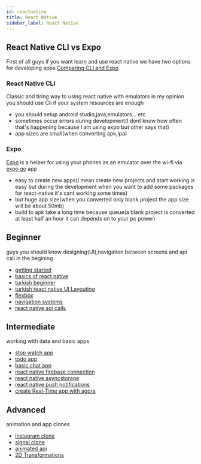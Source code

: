 ```yaml
---
id: reactnative
title: React Native
sidebar_label: React Native
---
```


## React Native CLI vs Expo
First of all guys if you want learn and use react native we have two options for developing apps
[Comparing  CLI and Expo](https://www.youtube.com/watch?v=uHlAM4ICi1s)

### React Native CLI 
Classic and tiring way to using react native with emulators 
in my opinion you should use Clı if your system resources are enough
* you should setup android studio,java,emulators... etc
* sometimes occur errors during development(I dont know how often that's happening because I am using expo but other says that)
* app sizes are small(when converting apk,ipa)

### Expo
[Expo](https://docs.expo.io/) is a helper for using your phones as an emulator over the wi-fi via [expo go](https://play.google.com/store/apps/details?id=host.exp.exponent) app
* easy to create new apps(I mean create new projects and start working is easy but during the development when you want to add some packages for react-native it's cant working some times)
* but huge app size(when you converted only blank project the app size will be about 50mb)
* build to apk take a long time because queue(a blank project is converted at least half an hour it can depends on to your pc power)




## Beginner
guys you should know designing(UI),navigation between screens and api call in the begining
- [getting started](https://reactnative.dev/docs/getting-started)
- [basics of react native](https://www.youtube.com/watch?v=0-S5a0eXPoc)
- [turkish beginner](https://www.youtube.com/watch?v=zMHf5ccChoU&list=PLiYPP1v1hM958PlxbdnuNaplEucdiBntE)
- [turkish react native UI Layouting](https://www.youtube.com/watch?v=c-0K2LwdvGw)
- [flexbox](https://www.youtube.com/watch?v=R2eqAgR_KlU)
- [navigation systems](https://www.youtube.com/watch?v=nQVCkqvU1uE)
- [react native api calls](https://www.youtube.com/watch?v=u1JQwaIds7A)

## Intermediate
working with data and basic apps
- [stop watch app](https://github.com/kaankarakoc42/react-native-stop-watch-app)
- [todo app](https://www.youtube.com/watch?v=0kL6nhutjQ8)
- [basic chat app](https://www.youtube.com/watch?v=eR1vP-W1emI)
- [react native firebase connection](https://www.youtube.com/watch?v=LYi1gwPWDto)
- [react native asyncstorage](https://www.youtube.com/watch?v=PRGHWgTydyQ)
- [react native push notifications](https://www.youtube.com/watch?v=HSS5NcrMieU&list=PLU0gbuy2HRscu5aS7WO3oOwDv5JWU-16_)
- [create Real-Time app with agora](https://www.youtube.com/watch?v=OBW96M_fafk)

## Advanced
animation and app clones
- [instagram clone](https://www.youtube.com/watch?v=1hPgQWbWmEk)
- [signal clone](https://www.youtube.com/watch?v=MJzmZ9qmdaE)
- [animated api](https://www.youtube.com/watch?v=cGTD4yYgEHc)
- [2D Transformations](https://www.youtube.com/watch?v=YUcLbo_w_Ts)


